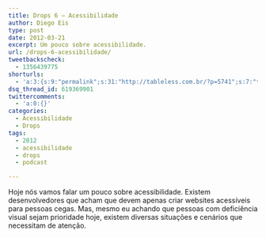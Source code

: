 ```yaml
---
title: Drops 6 – Acessibilidade
author: Diego Eis
type: post
date: 2012-03-21
excerpt: Um pouco sobre acessibilidade.
url: /drops-6-acessibilidade/
tweetbackscheck:
  - 1356439775
shorturls:
  - 'a:3:{s:9:"permalink";s:31:"http://tableless.com.br/?p=5741";s:7:"tinyurl";s:26:"http://tinyurl.com/6vhu8xe";s:4:"isgd";s:19:"http://is.gd/4w6mR9";}'
dsq_thread_id: 619369901
twittercomments:
  - 'a:0:{}'
categories:
  - Acessibilidade
  - Drops
tags:
  - 2012
  - acessibilidade
  - drops
  - podcast

---
```

Hoje nós vamos falar um pouco sobre acessibilidade. Existem desenvolvedores que acham que devem apenas criar websites acessíveis para pessoas cegas. Mas, mesmo eu achando que pessoas com deficiência visual sejam prioridade hoje, existem diversas situações e cenários que necessitam de atenção.